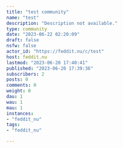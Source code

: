 ```yaml
---
title: "test community" 
name: "test"
description: "Description not available."
type: community
date: "2023-06-22 02:20:09"
draft: false
nsfw: false
actor_id: "https://feddit.nu/c/test"
host: feddit.nu
lastmod: "2023-06-20 17:40:41"
published: "2023-06-20 17:39:36"
subscribers: 2
posts: 0
comments: 0
weight: 0
dau: 1
wau: 1
mau: 1
instances:
- "feddit_nu"
tags: 
- "feddit_nu"

---
```

